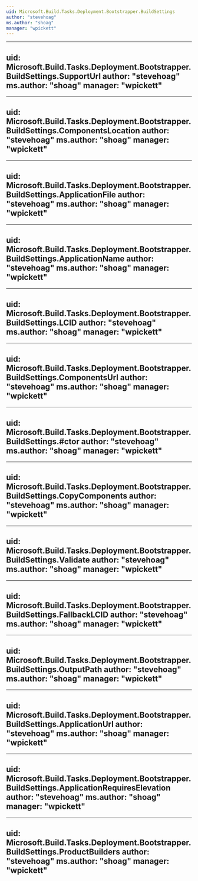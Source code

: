 ```yaml
---
uid: Microsoft.Build.Tasks.Deployment.Bootstrapper.BuildSettings
author: "stevehoag"
ms.author: "shoag"
manager: "wpickett"
---
```


---
uid: Microsoft.Build.Tasks.Deployment.Bootstrapper.BuildSettings.SupportUrl
author: "stevehoag"
ms.author: "shoag"
manager: "wpickett"
---

---
uid: Microsoft.Build.Tasks.Deployment.Bootstrapper.BuildSettings.ComponentsLocation
author: "stevehoag"
ms.author: "shoag"
manager: "wpickett"
---

---
uid: Microsoft.Build.Tasks.Deployment.Bootstrapper.BuildSettings.ApplicationFile
author: "stevehoag"
ms.author: "shoag"
manager: "wpickett"
---

---
uid: Microsoft.Build.Tasks.Deployment.Bootstrapper.BuildSettings.ApplicationName
author: "stevehoag"
ms.author: "shoag"
manager: "wpickett"
---

---
uid: Microsoft.Build.Tasks.Deployment.Bootstrapper.BuildSettings.LCID
author: "stevehoag"
ms.author: "shoag"
manager: "wpickett"
---

---
uid: Microsoft.Build.Tasks.Deployment.Bootstrapper.BuildSettings.ComponentsUrl
author: "stevehoag"
ms.author: "shoag"
manager: "wpickett"
---

---
uid: Microsoft.Build.Tasks.Deployment.Bootstrapper.BuildSettings.#ctor
author: "stevehoag"
ms.author: "shoag"
manager: "wpickett"
---

---
uid: Microsoft.Build.Tasks.Deployment.Bootstrapper.BuildSettings.CopyComponents
author: "stevehoag"
ms.author: "shoag"
manager: "wpickett"
---

---
uid: Microsoft.Build.Tasks.Deployment.Bootstrapper.BuildSettings.Validate
author: "stevehoag"
ms.author: "shoag"
manager: "wpickett"
---

---
uid: Microsoft.Build.Tasks.Deployment.Bootstrapper.BuildSettings.FallbackLCID
author: "stevehoag"
ms.author: "shoag"
manager: "wpickett"
---

---
uid: Microsoft.Build.Tasks.Deployment.Bootstrapper.BuildSettings.OutputPath
author: "stevehoag"
ms.author: "shoag"
manager: "wpickett"
---

---
uid: Microsoft.Build.Tasks.Deployment.Bootstrapper.BuildSettings.ApplicationUrl
author: "stevehoag"
ms.author: "shoag"
manager: "wpickett"
---

---
uid: Microsoft.Build.Tasks.Deployment.Bootstrapper.BuildSettings.ApplicationRequiresElevation
author: "stevehoag"
ms.author: "shoag"
manager: "wpickett"
---

---
uid: Microsoft.Build.Tasks.Deployment.Bootstrapper.BuildSettings.ProductBuilders
author: "stevehoag"
ms.author: "shoag"
manager: "wpickett"
---
